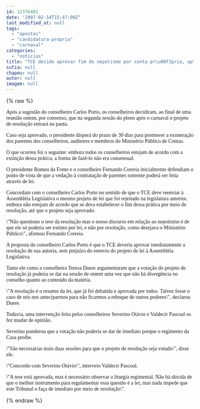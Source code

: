 ```yaml
---
id: 12376401
date: "2007-02-14T15:47:00Z"
last_modified_at: null
tags:
  - "apostas"
  - "candidatura-propria"
  - "carnaval"
categories:
  - "noticias"
title: "TCE decide aprovar fim do nepotismo por conta pr\u00f3pria, ap\u00f3s o Carnaval"
sutia: null
chapeu: null
autor: null
imagem: null
---
```

{% raw %}
<p><P><FONT face=Verdana>Após a sugestão do conselheiro Carlos Porto, os conselheiros decidiram, ao final de uma reunião ontem, por consenso, que na segunda sessão do pleno após o carnaval o projeto de resolução entrará na pauta. </FONT></P></p>
<p><P><FONT face=Verdana>Caso seja aprovado, o presidente disporá do prazo de 30 dias para promover a exoneração dos parentes dos conselheiros, auditores e membros do Ministério Público de Contas.</FONT></P></p>
<p><P><FONT face=Verdana>O que ocorreu foi o seguinte: embora todos os conselheiros estejam de acordo com a extinção dessa prática, a forma de fazê-lo não era consensual. </FONT></P></p>
<p><P><FONT face=Verdana>O presidente Romeu da Fonte e o conselheiro Fernando Correia inicialmente defendiam o ponto de vista de que a vedação à contratação de parentes somente poderá ser feita através de lei.</FONT></P></p>
<p><P><FONT face=Verdana>Concordam com o conselheiro Carlos Porto no sentido de que o TCE deve reenviar à Assembléia Legislativa o mesmo projeto de lei que foi rejeitado na legislatura anterior, embora não estejam de acordo que se deva estabelecer o fim dessa prática por meio de resolução, até que o projeto seja aprovado. </FONT></P></p>
<p><P><FONT face=Verdana>\"Não questiono o teor da resolução mas o nosso discurso em relação ao nepotismo é de que ele só poderia ser extinto por lei, e não por resolução, como desejava o Ministério Público\", afirmou Fernando Correia.</FONT></P></p>
<p><P><FONT face=Verdana>A proposta do conselheiro Carlos Porto é que o TCE deveria aprovar imediatamente a resolução de sua autoria, sem prejuízo do reenvio do projeto de lei à Assembléia Legislativa. </FONT></P></p>
<p><P><FONT face=Verdana>Tanto ele como a conselheira Teresa Duere argumentaram que a votação do projeto de resolução já poderia se dar na sessão de ontem uma vez que não há divergência no conselho quanto ao conteúdo da matéria. </FONT></P></p>
<p><P><FONT face=Verdana>\"A resolução é o resumo da lei, que já foi debatida e aprovada por todos. Talvez fosse o caso de nós nos anteciparmos para não ficarmos a reboque de outros poderes\", declarou Duere. </FONT></P></p>
<p><P><FONT face=Verdana>Todavia, uma intervenção feita pelos conselheiros Severino Otávio e Valdecir Pascoal os fez mudar de opinião. </FONT></P></p>
<p><P><FONT face=Verdana>Severino ponderou que a votação não poderia se dar de imediato porque o regimento da Casa proíbe. </FONT></P></p>
<p><P><FONT face=Verdana>\"São necessárias mais duas sessões para que o projeto de resolução seja votado\", disse ele.</FONT></P></p>
<p><P><FONT face=Verdana>\"Concordo com Severino Otávio\", interveio Valdecir Pascoal. </FONT></P></p>
<p><P><FONT face=Verdana>\"A tese está aprovada, mas é necessário observar a liturgia regimental. Não há dúvida de que o melhor instrumento para regulamentar essa questão é a lei, mas nada impede que este Tribunal o faça de imediato por meio de resolução\".</FONT></P> </p>
{% endraw %}